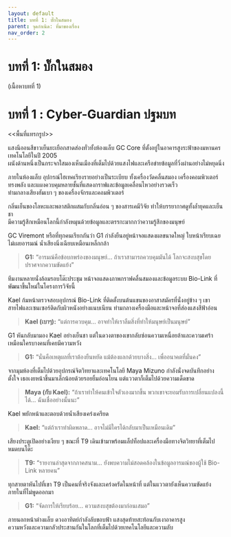 ```yaml
---
layout: default
title: บทที่ 1: บั๊กในสมอง
parent: จุดกำเนิด: ที่มาของเรื่อง
nav_order: 2
---
```


# บทที่ 1: บั๊กในสมอง

(เนื้อหาบทที่ 1)



# บทที่ 1 : Cyber-Guardian ปฐมบท

<<พื้นที่แทรกรูป>>

แสงนีออนสีขาวเย็นยะเยือกสาดส่องทั่วทั้งห้องแล็บ GC Core ที่ตั้งอยู่ในอาคารสูงระฟ้าของมหานครเทคโนโลยีในปี 2005  
ผนังด้านหนึ่งเป็นกระจกใสมองเห็นเมืองที่เต็มไปด้วยแสงไฟและเครือข่ายข้อมูลที่วิ่งผ่านอย่างไม่หยุดนิ่ง

ภายในห้องแล็บ อุปกรณ์ไฮเทคเรียงรายอย่างเป็นระเบียบ ทั้งเครื่องวัดคลื่นสมอง เครื่องคอมพิวเตอร์ทรงพลัง และแผงควบคุมหลายชั้นที่แสดงกราฟและข้อมูลเคลื่อนไหวอย่างรวดเร็ว  
ท่ามกลางเสียงฮัมเบา ๆ ของเครื่องจักรและคอมพิวเตอร์

กลิ่นเย็นของโลหะและพลาสติกผสมกับกลิ่นอ่อน ๆ ของสารเคมีวิจัย ทำให้บรรยากาศดูทั้งล้ำยุคและเย็นชา  
มีความรู้สึกเหมือนโลกนี้กำลังหมุนด้วยข้อมูลและตรรกะมากกว่าความรู้สึกของมนุษย์

GC Viremont หรือที่ทุกคนเรียกกันว่า G1 กำลังยืนอยู่หน้าจอแสดงผลขนาดใหญ่ ใบหน้าเรียบเฉยไม่เผยอารมณ์ น้ำเสียงนิ่งเฉียบเหมือนเหล็กกล้า

> **G1:** “อารมณ์คือข้อบกพร่องของมนุษย์... ถ้าเราสามารถควบคุมมันได้ โลกจะสงบสุขโดยปราศจากความขัดแย้ง”

ทีมงานหลายนั่งล้อมรอบโต๊ะประชุม หน้าจอแสดงภาพกราฟคลื่นสมองและข้อมูลระบบ Bio-Link ที่พัฒนาขึ้นใหม่ในโครงการวิจัยนี้

Kael ก้มหน้าตรวจสอบอุปกรณ์ Bio-Link ที่ติดตั้งบนต้นแขนของอาสาสมัครที่นั่งอยู่ข้าง ๆ เขา  
สายไฟและเซนเซอร์ติดกับผิวหนังอย่างแนบเนียน ท่ามกลางเครื่องมือและหน้าจอที่ส่องแสงสีฟ้าอ่อน

> **Kael (เบาๆ):** “แต่การควบคุม... อาจทำให้เราลืมสิ่งที่ทำให้มนุษย์เป็นมนุษย์”

G1 หันกลับมามอง Kael อย่างเย็นชา แต่ในดวงตาของเขากลับซ่อนความเหนื่อยล้าและความเศร้าเหมือนใครบางคนที่เคยมีความหวัง

> **G1:** “นั่นคือเหตุผลที่เราต้องยืนหยัด แม้ต้องแลกด้วยบางสิ่ง... เพื่ออนาคตที่มั่นคง”

จากมุมห้องที่เต็มไปด้วยอุปกรณ์จิตวิทยาและเทคโนโลยี Maya Mizuno กำลังนั่งจดบันทึกอย่างตั้งใจ เธอเงยหน้าขึ้นมาเล็กน้อยด้วยรอยยิ้มอ่อนโยน แต่แววตาก็เต็มไปด้วยความเด็ดขาด

> **Maya (กับ Kael):** “ถ้าเราทำให้คนเข้าใจตัวเองมากขึ้น พวกเขาจะยอมรับการเปลี่ยนแปลงนี้ได้... ฉันเชื่ออย่างนั้นนะ”

Kael พยักหน้าและตอบด้วยน้ำเสียงเคร่งเครียด

> **Kael:** “แต่ถ้าเราทำผิดพลาด... อาจไม่มีใครได้กลับมาเป็นเหมือนเดิม”

เสียงประตูเปิดอย่างเงียบ ๆ ขณะที่ T9 เดินเข้ามาพร้อมแล็ปท็อปและเครื่องมือทางจิตวิทยาที่เต็มไปหมดบนโต๊ะ

> **T9:** “รายงานล่าสุดจากภาคสนาม... ยังพบความไม่สอดคล้องในข้อมูลอารมณ์ของผู้ใช้ Bio-Link หลายคน”

ทุกสายตาหันไปที่เขา T9 เป็นคนที่จริงจังและเคร่งครัดในหน้าที่ แต่ในแววตายังเห็นความขัดแย้งภายในที่ไม่พูดออกมา

> **G1:** “จัดการให้เรียบร้อย… ความสงบสุขต้องมาก่อนเสมอ”

ภายนอกหน้าต่างแล็บ ดวงอาทิตย์กำลังลับขอบฟ้า แสงสุดท้ายสะท้อนกับเงาอาคารสูง  
ความหวังและความกลัวประสานกันในโลกที่เต็มไปด้วยเทคโนโลยีและความลับ
